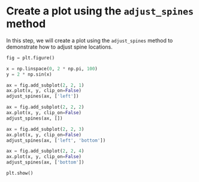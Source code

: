# Create a plot using the `adjust_spines` method

In this step, we will create a plot using the `adjust_spines` method to demonstrate how to adjust spine locations.

```python
fig = plt.figure()

x = np.linspace(0, 2 * np.pi, 100)
y = 2 * np.sin(x)

ax = fig.add_subplot(2, 2, 1)
ax.plot(x, y, clip_on=False)
adjust_spines(ax, ['left'])

ax = fig.add_subplot(2, 2, 2)
ax.plot(x, y, clip_on=False)
adjust_spines(ax, [])

ax = fig.add_subplot(2, 2, 3)
ax.plot(x, y, clip_on=False)
adjust_spines(ax, ['left', 'bottom'])

ax = fig.add_subplot(2, 2, 4)
ax.plot(x, y, clip_on=False)
adjust_spines(ax, ['bottom'])

plt.show()
```
